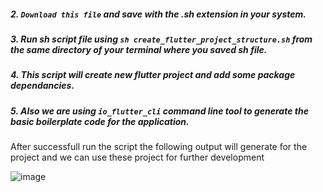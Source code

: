 ##### 2. `Download this file` and save with the .sh extension in your system.

##### 3. Run sh script file using `sh create_flutter_project_structure.sh` from the same directory of your terminal where you saved sh file.

##### 4. This script will create new flutter project and add some package dependancies.

##### 5. Also we are using `io_flutter_cli` command line tool to generate the basic boilerplate code for the application.
After successfull run the script the following output will generate for the project and we can use these project for further development

![image](https://user-images.githubusercontent.com/106060767/211762175-ceef353d-b152-4dc8-976e-186f445a3a03.png)
